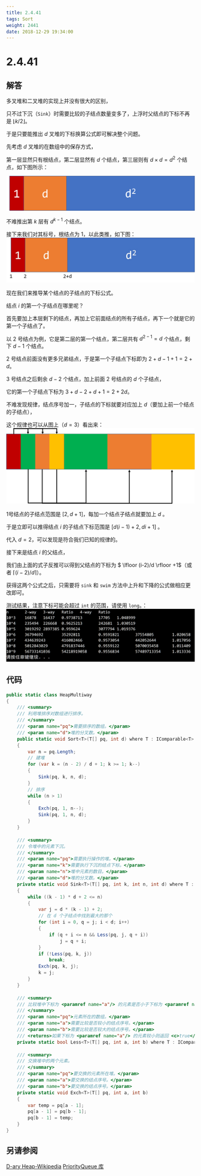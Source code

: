 ```yaml
---
title: 2.4.41
tags: Sort
weight: 2441
date: 2018-12-29 19:34:00
---
```


# 2.4.41


## 解答

多叉堆和二叉堆的实现上并没有很大的区别，

只不过下沉（`Sink`）时需要比较的子结点数量变多了，上浮时父结点的下标不再是 $\lfloor k /2 \rfloor$。

于是只要能推出 $d$ 叉堆的下标换算公式即可解决整个问题。

先考虑 $d$ 叉堆的在数组中的保存方式，

第一层显然只有根结点，第二层显然有 $d$ 个结点，第三层则有 $d \times d=d^2$ 个结点，如下图所示：

![](/resources/2-4-41/1.png)

不难推出第 $k$ 层有 $d^{k-1}$ 个结点。

接下来我们对其标号，根结点为 1，以此类推，如下图：
![](/resources/2-4-41/2.png)

现在我们来推导某个结点的子结点的下标公式。

结点 $i$ 的第一个子结点在哪里呢？

首先要加上本层剩下的结点，再加上它前面结点的所有子结点，再下一个就是它的第一个子结点了。

以 2 号结点为例，它是第二层的第一个结点，第二层共有 $d^{2-1}=d$ 个结点，剩下 $d-1$ 个结点。

2 号结点前面没有更多兄弟结点，于是第一个子结点下标即为 $2 + d - 1 + 1= 2 + d$。

3 号结点之后剩余 $d-2$ 个结点，加上前面 2 号结点的 $d$ 个子结点，

它的第一个子结点下标为 $3+d-2+d+1= 2+2d$。

不难发现规律，结点序号加一，子结点的下标就要对应加上 $d$（要加上前一个结点的子结点），

这个规律也可以从图上（$d=3$）看出来：
![](/resources/2-4-41/3.png)

1号结点的子结点范围是 $[2,d+1]$，每加一个结点子结点就要加上 $d$ 。

于是立即可以推得结点 $i$ 的子结点下标范围是 $[d(i-1)+2,di+1]$ 。

代入 $d=2$，可以发现是符合我们已知的规律的。

接下来是结点 $i$ 的父结点，

我们由上面的式子反推可以得到父结点的下标为 $ \lfloor (i-2)/d \rfloor +1$（或者 $\lceil (i-2)/d \rceil$）。

获得这两个公式之后，只需要将 `sink` 和 `swim` 方法中上升和下降的公式做相应更改即可。

测试结果，注意下标可能会超过 `int` 的范围，请使用 `long`。：
![](/resources/2-4-41/4.png)

## 代码

```csharp
public static class HeapMultiway
{
    /// <summary>
    /// 利用堆排序对数组进行排序。
    /// </summary>
    /// <param name="pq">需要排序的数组。</param>
    /// <param name="d">堆的分叉数。</param>
    public static void Sort<T>(T[] pq, int d) where T : IComparable<T>
    {
        var n = pq.Length;
        // 建堆
        for (var k = (n - 2) / d + 1; k >= 1; k--)
        {
            Sink(pq, k, n, d);
        }
        // 排序
        while (n > 1)
        {
            Exch(pq, 1, n--);
            Sink(pq, 1, n, d);
        }
    }

    /// <summary>
    /// 令堆中的元素下沉。
    /// </summary>
    /// <param name="pq">需要执行操作的堆。</param>
    /// <param name="k">需要执行下沉的结点下标。</param>
    /// <param name="n">堆中元素的数目。</param>
    /// <param name="d">堆的分叉数。</param>
    private static void Sink<T>(T[] pq, int k, int n, int d) where T : IComparable<T>
    {
        while ((k - 1) * d + 2 <= n)
        {
            var j = d * (k - 1) + 2;
            // 在 d 个子结点中找到最大的那个
            for (int i = 0, q = j; i < d; i++)
            {
                if (q + i <= n && Less(pq, j, q + i))
                    j = q + i;
            }
            if (!Less(pq, k, j))
                break;
            Exch(pq, k, j);
            k = j;
        }
    }

    /// <summary>
    /// 比较堆中下标为 <paramref name="a"/> 的元素是否小于下标为 <paramref name="b"/> 的元素。
    /// </summary>
    /// <param name="pq">元素所在的数组。</param>
    /// <param name="a">需要比较是否较小的结点序号。</param>
    /// <param name="b">需要比较是否较大的结点序号。</param>
    /// <returns>如果下标为 <paramref name="a"/> 的元素较小则返回 <c>true</c>，否则返回 <c>false</c>。</returns>
    private static bool Less<T>(T[] pq, int a, int b) where T : IComparable<T> => pq[a - 1].CompareTo(pq[b - 1]) < 0;

    /// <summary>
    /// 交换堆中的两个元素。
    /// </summary>
    /// <param name="pq">要交换的元素所在堆。</param>
    /// <param name="a">要交换的结点序号。</param>
    /// <param name="b">要交换的结点序号。</param>
    private static void Exch<T>(T[] pq, int a, int b)
    {
        var temp = pq[a - 1];
        pq[a - 1] = pq[b - 1];
        pq[b - 1] = temp;
    }
}
```

## 另请参阅

[D-ary Heap-Wikipedia](https://en.wikipedia.org/wiki/D-ary_heap)
[PriorityQueue 库](https://github.com/ikesnowy/Algorithms-4th-Edition-in-Csharp/tree/master/2%20Sorting/2.4/PriorityQueue)
